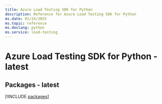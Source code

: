 ```yaml
---
title: Azure Load Testing SDK for Python
description: Reference for Azure Load Testing SDK for Python
ms.date: 01/24/2025
ms.topic: reference
ms.devlang: python
ms.service: load-testing
---
```

# Azure Load Testing SDK for Python - latest

## Packages - latest
[!INCLUDE [packages](load-testing-index.md)]